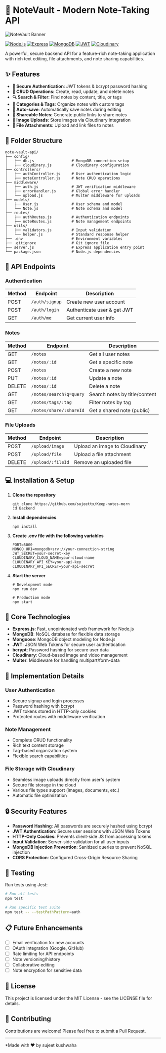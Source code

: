 # 📝 NoteVault - Modern Note-Taking API

![NoteVault Banner](https://res.cloudinary.com/demo/image/upload/c_scale,w_700/v1631924513/sample.jpg)

[![Node.js](https://img.shields.io/badge/Node.js-18.x-green.svg)](https://nodejs.org/)
[![Express](https://img.shields.io/badge/Express-4.x-blue.svg)](https://expressjs.com/)
[![MongoDB](https://img.shields.io/badge/MongoDB-Latest-green.svg)](https://www.mongodb.com/)
[![JWT](https://img.shields.io/badge/JWT-Authentication-orange.svg)](https://jwt.io/)
[![Cloudinary](https://img.shields.io/badge/Cloudinary-Image_Storage-purple.svg)](https://cloudinary.com/)

A powerful, secure backend API for a feature-rich note-taking application with rich text editing, file attachments, and note sharing capabilities.

## ✨ Features

- **🔐 Secure Authentication**: JWT tokens & bcrypt password hashing
- **📝 CRUD Operations**: Create, read, update, and delete notes
- **🔍 Search & Filter**: Find notes by content, title, or tags
- **📂 Categories & Tags**: Organize notes with custom tags
- **💾 Auto-save**: Automatically save notes during editing
- **🔗 Shareable Notes**: Generate public links to share notes
- **📸 Image Uploads**: Store images via Cloudinary integration
- **📎 File Attachments**: Upload and link files to notes

## 📁 Folder Structure

```
note-vault-api/
├── config/
│   ├── db.js                 # MongoDB connection setup
│   ├── cloudinary.js         # Cloudinary configuration
├── controllers/
│   ├── authController.js     # User authentication logic
│   ├── noteController.js     # Note CRUD operations
├── middleware/
│   ├── auth.js               # JWT verification middleware
│   ├── errorHandler.js       # Global error handler
│   └── upload.js             # Multer middleware for uploads
├── models/
│   ├── User.js               # User schema and model
│   └── Note.js               # Note schema and model
├── routes/
│   ├── authRoutes.js         # Authentication endpoints
│   ├── noteRoutes.js         # Note management endpoints 
├── utils/
│   ├── validators.js         # Input validation
│   └── helper.js             # Standard response helper
├── .env                      # Environment variables
├── .gitignore                # Git ignore file
├── server.js                 # Express application entry point
└── package.json              # Node.js dependencies
```

## 🚀 API Endpoints

### Authentication

| Method | Endpoint | Description |
|--------|----------|-------------|
| POST | `/auth/signup` | Create new user account |
| POST | `/auth/login` | Authenticate user & get JWT |
| GET | `/auth/me` | Get current user info |

### Notes

| Method | Endpoint | Description |
|--------|----------|-------------|
| GET | `/notes` | Get all user notes |
| GET | `/notes/:id` | Get a specific note |
| POST | `/notes` | Create a new note |
| PUT | `/notes/:id` | Update a note |
| DELETE | `/notes/:id` | Delete a note |
| GET | `/notes/search?q=query` | Search notes by title/content |
| GET | `/notes/tags/:tag` | Filter notes by tag |
| GET | `/notes/share/:shareId` | Get a shared note (public) |

### File Uploads

| Method | Endpoint | Description |
|--------|----------|-------------|
| POST | `/upload/image` | Upload an image to Cloudinary |
| POST | `/upload/file` | Upload a file attachment |
| DELETE | `/upload/:fileId` | Remove an uploaded file |

## 💻 Installation & Setup

1. **Clone the repository**
   ```
   git clone https://github.com/sujeettx/Keep-notes-mern
   cd Backend
   ```

2. **Install dependencies**
   ```
   npm install
   ```

3. **Create .env file with the following variables**
   ```
   PORT=5000
   MONGO_URI=mongodb+srv://your-connection-string
   JWT_SECRET=your-secret-key
   CLOUDINARY_CLOUD_NAME=your-cloud-name
   CLOUDINARY_API_KEY=your-api-key
   CLOUDINARY_API_SECRET=your-api-secret
   ```

4. **Start the server**
   ```
   # Development mode
   npm run dev
   
   # Production mode
   npm start
   ```

## 🔧 Core Technologies

- **Express.js**: Fast, unopinionated web framework for Node.js
- **MongoDB**: NoSQL database for flexible data storage
- **Mongoose**: MongoDB object modeling for Node.js
- **JWT**: JSON Web Tokens for secure user authentication
- **bcrypt**: Password hashing for secure user data
- **Cloudinary**: Cloud-based image and video management
- **Multer**: Middleware for handling multipart/form-data

## 📝 Implementation Details

### User Authentication
- Secure signup and login processes
- Password hashing with bcrypt
- JWT tokens stored in HTTP-only cookies
- Protected routes with middleware verification

### Note Management
- Complete CRUD functionality
- Rich text content storage
- Tag-based organization system
- Flexible search capabilities

### File Storage with Cloudinary
- Seamless image uploads directly from user's system
- Secure file storage in the cloud
- Various file types support (images, documents, etc.)
- Automatic file optimization

## 🔒 Security Features

- **Password Hashing**: All passwords are securely hashed using bcrypt
- **JWT Authentication**: Secure user sessions with JSON Web Tokens
- **HTTP-Only Cookies**: Prevents client-side JS from accessing tokens
- **Input Validation**: Server-side validation for all user inputs
- **MongoDB Injection Prevention**: Sanitized queries to prevent NoSQL injection
- **CORS Protection**: Configured Cross-Origin Resource Sharing

## 🧪 Testing

Run tests using Jest:

```bash
# Run all tests
npm test

# Run specific test suite
npm test -- --testPathPattern=auth
```

## 📋 Future Enhancements

- [ ] Email verification for new accounts
- [ ] OAuth integration (Google, GitHub)
- [ ] Rate limiting for API endpoints
- [ ] Note versioning/history
- [ ] Collaborative editing
- [ ] Note encryption for sensitive data

## 📄 License

This project is licensed under the MIT License - see the LICENSE file for details.

## 🤝 Contributing

Contributions are welcome! Please feel free to submit a Pull Request.

---

*Made with ❤️ by sujeet kushwaha